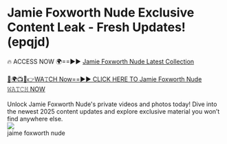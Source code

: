 # Jamie Foxworth Nude Exclusive Content Leak - Fresh Updates! (epqjd)

🔥 ACCESS NOW 🌍==►► <a href="https://tinyurl.com/2mz8nhtm" rel="nofollow">Jamie Foxworth Nude Latest Collection</a>
<br><br>
[🔴🌍📺📱👉WA𝚃CH Now==►► CLICK HERE TO Jamie Foxworth Nude 𝚆𝙰𝚃𝙲𝙷 NOW](https://tinyurl.com/2mz8nhtm)
<br><br>
Unlock Jamie Foxworth Nude's private videos and photos today! Dive into the newest 2025 content updates and explore exclusive material you won’t find anywhere else.
<br>
<a href="https://tinyurl.com/2mz8nhtm" rel="nofollow" data-target="animated-image.originalLink"><img src="https://camo.githubusercontent.com/8a4f000d20f83aca3bf7ec5f350d767afa0574a8a352519fd8cfa583a6f93a33/68747470733a2f2f692e696d6775722e636f6d2f644a486b345a712e676966" data-canonical-src="https://i.imgur.com/dJHk4Zq.gif" style="max-width: 100%; display: inline-block;" data-target="animated-image.originalImage"></a>
<br>
jaime foxworth nude